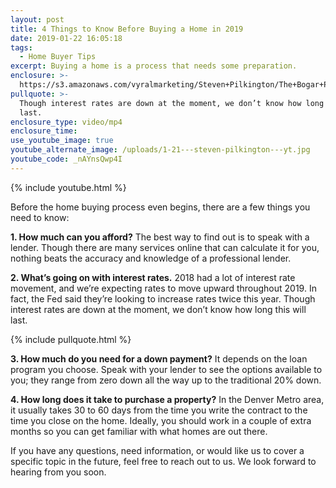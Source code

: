 ```yaml
---
layout: post
title: 4 Things to Know Before Buying a Home in 2019
date: 2019-01-22 16:05:18
tags:
  - Home Buyer Tips
excerpt: Buying a home is a process that needs some preparation.
enclosure: >-
  https://s3.amazonaws.com/vyralmarketing/Steven+Pilkington/The+Bogar+Pilkington+Group-+4+Things+to+Know+Before+Buying+a+Home+in+2019.mp4
pullquote: >-
  Though interest rates are down at the moment, we don’t know how long this will
  last.
enclosure_type: video/mp4
enclosure_time:
use_youtube_image: true
youtube_alternate_image: /uploads/1-21---steven-pilkington---yt.jpg
youtube_code: _nAYnsQwp4I
---
```


{% include youtube.html %}

Before the home buying process even begins, there are a few things you need to know:

**1. How much can you afford?** The best way to find out is to speak with a lender. Though there are many services online that can calculate it for you, nothing beats the accuracy and knowledge of a professional lender.&nbsp;

**2. What’s going on with interest rates.** 2018 had a lot of interest rate movement, and we’re expecting rates to move upward throughout 2019. In fact, the Fed said they’re looking to increase rates twice this year. Though interest rates are down at the moment, we don’t know how long this will last.&nbsp;

{% include pullquote.html %}

**3. How much do you need for a down payment?** It depends on the loan program you choose. Speak with your lender to see the options available to you; they range from zero down all the way up to the traditional 20% down.&nbsp;

**4. How long does it take to purchase a property?** In the Denver Metro area, it usually takes 30 to 60 days from the time you write the contract to the time you close on the home. Ideally, you should work in a couple of extra months so you can get familiar with what homes are out there.

If you have any questions, need information, or would like us to cover a specific topic in the future, feel free to reach out to us. We look forward to hearing from you soon.